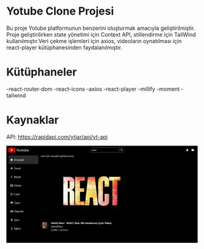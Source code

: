 # Yotube Clone Projesi

Bu proje Yotube platformunun benzerini oluşturmak amacıyla geliştirilmiştir.
Proje geliştirilirken state yönetimi için Context API, stillendirme için TailWind kullanılmıştır.Veri çekme işlemleri için axios, videoların oynatılması için react-player kütüphanesinden faydalanılmıştır.

# Kütüphaneler

-react-router-dom
-react-icons
-axios
-react-player
-millify
-moment
-tailwind

# Kaynaklar

API: https://rapidapi.com/ytjar/api/yt-api

![](/public/yt-clone1.gif)
